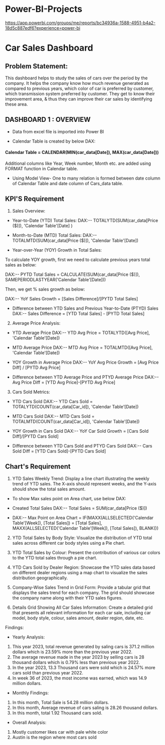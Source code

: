 # Power-BI-Projects
https://app.powerbi.com/groups/me/reports/bc34936a-1588-4951-b4a2-18d5c887edf6?experience=power-bi
# Car Sales Dashboard

## Problem Statement:

This dashboard helps to study the sales of cars over the period by the company. It helps the company know how much revenue generated as compared to previous years, which color of car is preferred by customer, which transmission system preferred by customer. They get to know their improvement area, & thus they can improve their car sales by identifying these area.

## DASHBOARD 1 : OVERVIEW
- Data from excel file is imported into Power BI 

- Calendar Table is created by below DAX:

 #### Calendar Table = CALENDAR(MIN(car_data[Date]), MAX(car_data[Date]))

Additional columns like Year, Week number, Month etc. are added using FORMAT function in Calendar table.
- Using Model View- One to many relation is formed between date column of Calendar Table and date column of Cars_data table.

## KPI'S Requirement

1. Sales Overview:

- Year-to-Date (YTD) Total Sales:
DAX:-- TOTALYTD(SUM(car_data[Price ($)]), 'Calendar Table'[Date] )

- Month-to-Date (MTD) Total Sales:
DAX:-- TOTALMTD(SUM(car_data[Price ($)]), 'Calendar Table'[Date])

- Year-over-Year (YOY) Growth in Total Sales:

To calculate YOY growth, first we need to calculate previous years total sales as below:

DAX:-- PYTD Total Sales = CALCULATE(SUM(car_data[Price ($)]), SAMEPERIODLASTYEAR('Calendar Table'[Date]))

Then, we get % sales growth as below: 

DAX:-- YoY Sales Growth = [Sales Difference]/[PYTD Total Sales]

- Difference between YTD Sales and Previous Year-to-Date (PTYD)  Sales
DAX:-- Sales Difference = [YTD Total Sales] - [PYTD Total Sales]

2. Average Price Analysis:

- YTD Average Price
DAX:-- YTD Avg Price = TOTALYTD([Avg Price], 'Calendar Table'[Date])

- MTD Average Price
DAX:-- MTD Avg Price = TOTALMTD([Avg Price], 'Calendar Table'[Date])

- YOY Growth in Average Price
DAX:-- YoY Avg Price Growth = [Avg Price Diff] / [PYTD Avg Price]

- Difference between YTD Average Price and PTYD Average Price
DAX:-- Avg Price Diff = [YTD Avg Price]-[PYTD Avg Price]

3. Cars Sold Metrics:

- YTD Cars Sold
DAX:-- YTD Cars Sold = TOTALYTD(COUNT(car_data[Car_id]), 'Calendar Table'[Date])

- MTD Cars Sold
DAX:-- MTD Cars Sold = TOTALMTD(COUNT(car_data[Car_id]), 'Calendar Table'[Date])

- YOY Growth in Cars Sold
DAX:-- YoY Car Sold Growth = [Cars Sold Diff]/[PYTD Cars Sold]

- Difference between YTD Cars Sold and PTYD Cars Sold
DAX:-- Cars Sold Diff = [YTD Cars Sold]-[PYTD Cars Sold]

## Chart's Requirement

1. YTD Sales Weekly Trend: 
Display a line chart illustrating the weekly trend of YTD sales. The X-axis should represent weeks, and the Y-axis should show the total sales amount.

- To show Max sales point on Area chart, use below DAX:

- Created Total Sales DAX:-- Total Sales = SUM(car_data[Price ($)]) 

- DAX:-- Max Point on Area Chart = IF(MAXX(ALLSELECTED('Calendar Table'[Week]), [Total Sales]) = [Total Sales], MAXX(ALLSELECTED('Calendar Table'[Week]), [Total Sales]), BLANK())

2. YTD Total Sales by Body Style: 
Visualize the distribution of YTD total sales across different car body styles using a Pie chart.

3. YTD Total Sales by Colour: 
Present the contribution of various car colors to the YTD total sales through a pie chart.

4. YTD Cars Sold by Dealer Region: 
Showcase the YTD sales data based on different dealer regions using a map chart to visualize the sales distribution geographically.

5. Company-Wise Sales Trend in Grid Form: 
Provide a tabular grid that displays the sales trend for each company. The grid should showcase the company name along with their YTD sales figures.

6. Details Grid Showing All Car Sales Information: 
Create a detailed grid that presents all relevant information for each car sale, including car model, body style, colour, sales amount, dealer region, date, etc.


Findings:

- Yearly Analysis:

1. This year 2023, total revenue generated by saling cars is 371.2 million dollars which is 23.59% more than the previous year 2022.
2. The average revenue made in the year 2023 by selling cars is 28 thousand dollars which is 0.79% less than previous year 2022.
3. In the year 2023, 13.3 Thousand cars were sold which is 24.57% more cars sold than previous year 2022.
4. In week 36 of 2023, the most income was earned, which was 14.9 million dollars.

- Monthly Findings: 

1. In this month, Total Sale is 54.28 million dollars.
2. In this month, Average revenue of cars saling is 28.26 thousand dollars.
3. In this month, total 1.92 Thousand cars sold.

- Overall Analysis:

1. Mostly customer likes car with pale white color
2. Austin is the region where most cars sold
